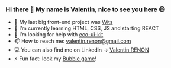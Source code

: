 ### Hi there 👋 My name is Valentin, nice to see you here 😄

- 🔭 My last big front-end project was [Wits](https://github.com/Cocolb22/wits)
- 🌱 I’m currently learning HTML, CSS, JS and starting REACT
- 🤔 I’m looking for help with [eco-ui-kit](https://github.com/Neron22/Eco-ui-kit)
- 📫 How to reach me: valentin.renon@gmail.com
- :computer: You can also find me on Linkedin -> [Valentin RENON](https://www.linkedin.com/in/valentin-renon/)
- ⚡ Fun fact: look my [Bubble game](https://github.com/Neron22/bubble)!
